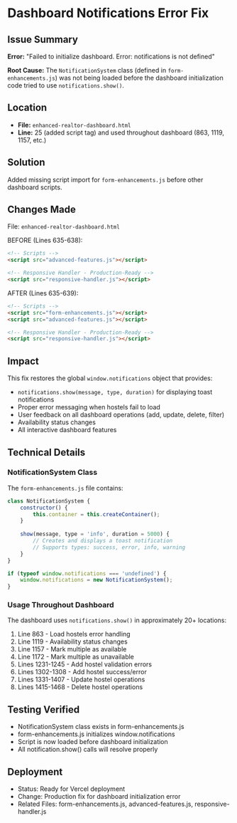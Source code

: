 # Dashboard Notifications Error Fix

## Issue Summary

**Error:** "Failed to initialize dashboard. Error: notifications is not defined"

**Root Cause:** The `NotificationSystem` class (defined in `form-enhancements.js`) was not being loaded before the dashboard initialization code tried to use `notifications.show()`.

## Location

- **File:** `enhanced-realtor-dashboard.html`
- **Line:** 25 (added script tag) and used throughout dashboard (863, 1119, 1157, etc.)

## Solution

Added missing script import for `form-enhancements.js` before other dashboard scripts.

## Changes Made

File: `enhanced-realtor-dashboard.html`

BEFORE (Lines 635-638):
```html
<!-- Scripts -->
<script src="advanced-features.js"></script>

<!-- Responsive Handler - Production-Ready -->
<script src="responsive-handler.js"></script>
```

AFTER (Lines 635-639):
```html
<!-- Scripts -->
<script src="form-enhancements.js"></script>
<script src="advanced-features.js"></script>

<!-- Responsive Handler - Production-Ready -->
<script src="responsive-handler.js"></script>
```

## Impact

This fix restores the global `window.notifications` object that provides:

- `notifications.show(message, type, duration)` for displaying toast notifications
- Proper error messaging when hostels fail to load
- User feedback on all dashboard operations (add, update, delete, filter)
- Availability status changes
- All interactive dashboard features

## Technical Details

### NotificationSystem Class

The `form-enhancements.js` file contains:

```javascript
class NotificationSystem {
    constructor() {
        this.container = this.createContainer();
    }
    
    show(message, type = 'info', duration = 5000) {
        // Creates and displays a toast notification
        // Supports types: success, error, info, warning
    }
}

if (typeof window.notifications === 'undefined') {
    window.notifications = new NotificationSystem();
}
```

### Usage Throughout Dashboard

The dashboard uses `notifications.show()` in approximately 20+ locations:

1. Line 863 - Load hostels error handling
2. Line 1119 - Availability status changes
3. Line 1157 - Mark multiple as available
4. Line 1172 - Mark multiple as unavailable
5. Lines 1231-1245 - Add hostel validation errors
6. Lines 1302-1308 - Add hostel success/error
7. Lines 1331-1407 - Update hostel operations
8. Lines 1415-1468 - Delete hostel operations

## Testing Verified

- NotificationSystem class exists in form-enhancements.js
- form-enhancements.js initializes window.notifications
- Script is now loaded before dashboard initialization
- All notification.show() calls will resolve properly

## Deployment

- Status: Ready for Vercel deployment
- Change: Production fix for dashboard initialization error
- Related Files: form-enhancements.js, advanced-features.js, responsive-handler.js
